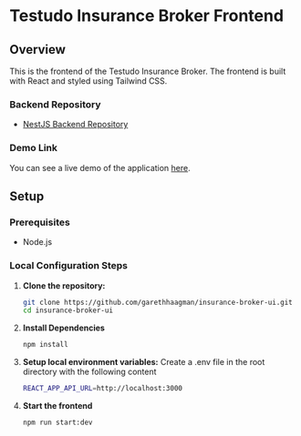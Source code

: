 # Testudo Insurance Broker Frontend

## Overview
This is the frontend of the Testudo Insurance Broker. The frontend is built with React and styled using Tailwind CSS.

### Backend Repository
- [NestJS Backend Repository](https://github.com/garethhaagman/insurance-broker)

### Demo Link
You can see a live demo of the application [here](https://testudo-insurance-broker-ui.netlify.app/).

## Setup

### Prerequisites
- Node.js 

### Local Configuration Steps
1. **Clone the repository:**
   ```sh
   git clone https://github.com/garethhaagman/insurance-broker-ui.git
   cd insurance-broker-ui
   ```
2. **Install Dependencies**
   ```sh
   npm install
   ```
3. **Setup local environment variables:**
Create a .env file in the root directory with the following content
   ```sh
   REACT_APP_API_URL=http://localhost:3000
   ```
4. **Start the frontend**
   ```sh
   npm run start:dev
   ```